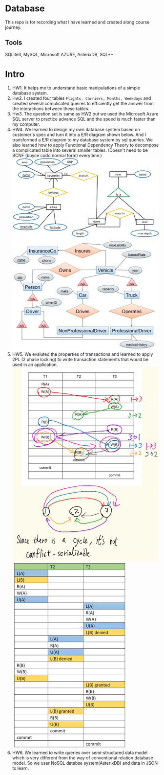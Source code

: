 # Database
This repo is for recording what I have learned and created along course journey.

## Tools
SQLite3, MySQL, Microsoft AZURE, AsterixDB, SQL++ 

# Intro
1. HW1. It helps me to understand basic manipulations of a simple database system.
2. Hw2. I created four tables ```Flights, Carriers, Months, Weekdays``` and created several complicated queires to efficiently get the answer from the interactions between these tables.
3. Hw3. The question set is same as HW2 but we used the Microsoft Azure SQL server to practice advance SQL and the speed is much faster than my computer.
4. HW4. We learned to design my own database system based on customer's spec and turn it into a E/R diagram shown below. And I transformed a E/R diagram to my database system by sql queries. We also learned how to apply Functional Dependency Theory to decompose a complicated table into several smaller tables. (Doesn't need to be BCNF (boyce codd normal form) everytime.)
   ![geograpy E/R diagram design](https://github.com/YaoChungLiang/Database/blob/main/HW4/HW4_1.png)
   ![E/R diagram to SQL queries](https://github.com/YaoChungLiang/Database/blob/main/HW4/HW4_2.png)
5. HW5. We evaluted the properties of transactions and learned to apply 2PL (2 phase locking) to write transaction statements that would be used in an application.
    ![conflict-serializable](https://github.com/YaoChungLiang/Database/blob/main/HW5/HW5_2.png)
    ![2 phase locking](https://github.com/YaoChungLiang/Database/blob/main/HW5/HW5_3.png)
6. HW6. We learned to write queries over semi-structured data model which is very different from the way of conventional relation database model. So we user NoSQL databse system(AsterixDB) and data in JSON to learn.


 